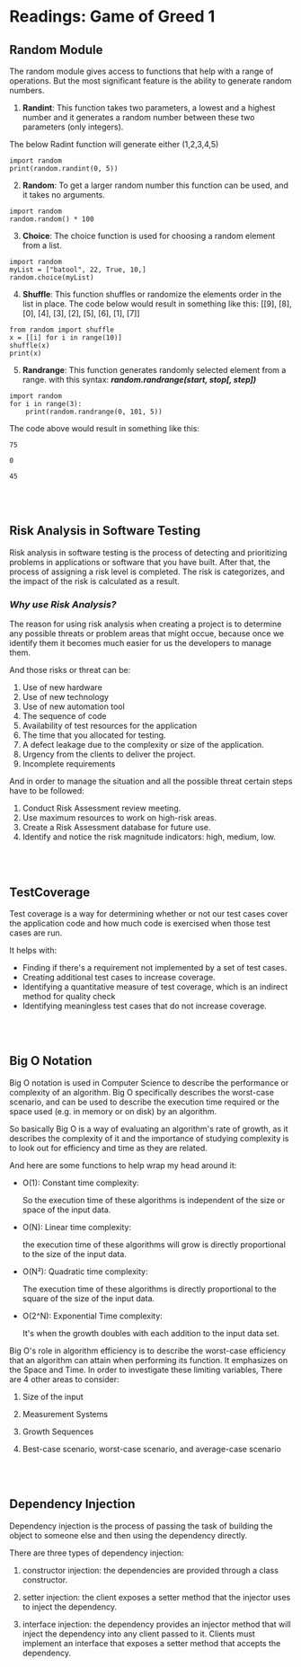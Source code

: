 # Readings: Game of Greed 1

## **Random Module**

The random module gives access to functions that help with a range of operations. But the most significant feature is the ability to generate random numbers.

1. **Randint**:
This function takes two parameters, a lowest and a highest number and it generates a random number between these two parameters (only integers).

The below Radint function will generate either (1,2,3,4,5)
``` 
import random
print(random.randint(0, 5))
```

2. **Random**: 
To get a larger random number this function can be used, and it takes no arguments.
```
import random
random.random() * 100
```


3. **Choice**:
The choice function is used for choosing a random element from a list.

```
import random
myList = ["batool", 22, True, 10,]
random.choice(myList)
```

4. **Shuffle**:
This function shuffles or randomize the elements order in the list in place.
The code below would result in something like this:
[[9], [8], [0], [4], [3], [2], [5], [6], [1], [7]]
```
from random import shuffle
x = [[i] for i in range(10)]
shuffle(x)
print(x)
```

5. **Randrange**:
This function generates randomly selected element from a range. with this syntax: ***random.randrange(start, stop[, step])***

```
import random
for i in range(3):
    print(random.randrange(0, 101, 5))
```
The code above would result in something like this:
```
75

0

45
```


<br>
<br>

## **Risk Analysis in Software Testing**

Risk analysis in software testing is the process of detecting and prioritizing problems in applications or software that you have built. After that, the process of assigning a risk level is completed. The risk is categorizes, and the impact of the risk is calculated as a result.


### *Why use Risk Analysis?*

The reason for using risk analysis when creating a project is to determine any possible threats or problem areas that might occue, because once we identify them it becomes much easier for us the developers to manage them.

And those risks or threat can be:
1. Use of new hardware
2. Use of new technology
3. Use of new automation tool
4. The sequence of code
5. Availability of test resources for the application
6. The time that you allocated for testing.
7. A defect leakage due to the complexity or size of the application.
8. Urgency from the clients to deliver the project.
9. Incomplete requirements
 

And in order to manage the situation and all the possible threat certain steps have to be followed:

1. Conduct Risk Assessment review meeting.
2. Use maximum resources to work on high-risk areas.
3. Create a Risk Assessment database for future use.
4. Identify and notice the risk magnitude indicators: high, medium, low.


<br>
<br>


## **TestCoverage**

Test coverage is a way for determining whether or not our test cases cover the application code and how much code is exercised when those test cases are run.

It helps with:

- Finding if there's a requirement not implemented by a set of test cases.
- Creating additional test cases to increase coverage.
- Identifying a quantitative measure of test coverage, which is an indirect method for quality check
- Identifying meaningless test cases that do not increase coverage.


<br>
<br>



## **Big O Notation**

Big O notation is used in Computer Science to describe the performance or complexity of an algorithm. Big O specifically describes the worst-case scenario, and can be used to describe the execution time required or the space used (e.g. in memory or on disk) by an algorithm.

So basically Big O is a way of evaluating an algorithm's rate of growth, as it describes the complexity of it and the importance of studying complexity is to look out for efficiency and time as they are related.

And here are some functions to help wrap my head around it:

- O(1): Constant time complexity:

    So the execution time of these algorithms is independent of the size or space of the input data.

- O(N): Linear time complexity:

    the execution time   of these algorithms will grow is directly proportional to the size of the input data.

- O(N²): Quadratic time complexity:

   The execution time of these algorithms is directly proportional to the square of the size of the input data.

- O(2^N): Exponential Time complexity:

   It's when the growth doubles with each addition to the input data set.

 

Big O's role in algorithm efficiency is to describe the worst-case efficiency that an algorithm can attain when performing its function. It emphasizes on the Space and Time. In order to investigate these limiting variables, There are 4 other areas to consider:

1. Size of the input

2. Measurement Systems

3. Growth Sequences

4. Best-case scenario, worst-case scenario, and average-case scenario


<br>
<br>

## **Dependency Injection**

Dependency injection is the process of passing the task of building the object to someone else and then using the dependency directly.

There are three types of dependency injection:

1. constructor injection: the dependencies are provided through a class constructor.

2. setter injection: the client exposes a setter method that the injector uses to inject the dependency.

3. interface injection: the dependency provides an injector method that will inject the dependency into any client passed to it. Clients must implement an interface that exposes a setter method that accepts the dependency.